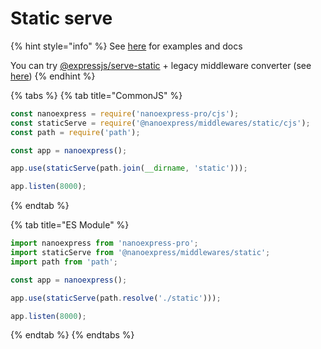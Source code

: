 # Static serve

{% hint style="info" %}
See [here](https://github.com/nanoexpress/middlewares/tree/master/static) for examples and docs

You can try [@expressjs/serve-static](https://github.com/expressjs/serve-static) + legacy middleware converter \(see [here](../middlewares.md)\)
{% endhint %}

{% tabs %}
{% tab title="CommonJS" %}
```javascript
const nanoexpress = require('nanoexpress-pro/cjs');
const staticServe = require('@nanoexpress/middlewares/static/cjs');
const path = require('path');

const app = nanoexpress();

app.use(staticServe(path.join(__dirname, 'static')));

app.listen(8000);
```
{% endtab %}

{% tab title="ES Module" %}
```javascript
import nanoexpress from 'nanoexpress-pro';
import staticServe from '@nanoexpress/middlewares/static';
import path from 'path';

const app = nanoexpress();

app.use(staticServe(path.resolve('./static')));

app.listen(8000);
```
{% endtab %}
{% endtabs %}

